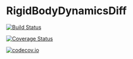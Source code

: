 # RigidBodyDynamicsDiff

[![Build Status](https://travis-ci.org/tkoolen/RigidBodyDynamicsDiff.jl.svg?branch=master)](https://travis-ci.org/tkoolen/RigidBodyDynamicsDiff.jl)

[![Coverage Status](https://coveralls.io/repos/tkoolen/RigidBodyDynamicsDiff.jl/badge.svg?branch=master&service=github)](https://coveralls.io/github/tkoolen/RigidBodyDynamicsDiff.jl?branch=master)

[![codecov.io](http://codecov.io/github/tkoolen/RigidBodyDynamicsDiff.jl/coverage.svg?branch=master)](http://codecov.io/github/tkoolen/RigidBodyDynamicsDiff.jl?branch=master)
